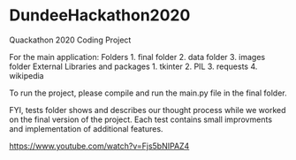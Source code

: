 # DundeeHackathon2020
Quackathon 2020 Coding Project

For the main application:
  Folders
    1. final folder
    2. data folder
    3. images folder 
  External Libraries and packages
    1. tkinter
    2. PIL
    3. requests
    4. wikipedia
    
To run the project, please compile and run the main.py file in the final folder.


FYI, tests folder shows and describes our thought process while we worked on the final version of the project. Each test contains small improvments and implementation of additional features.


https://www.youtube.com/watch?v=Fjs5bNIPAZ4
